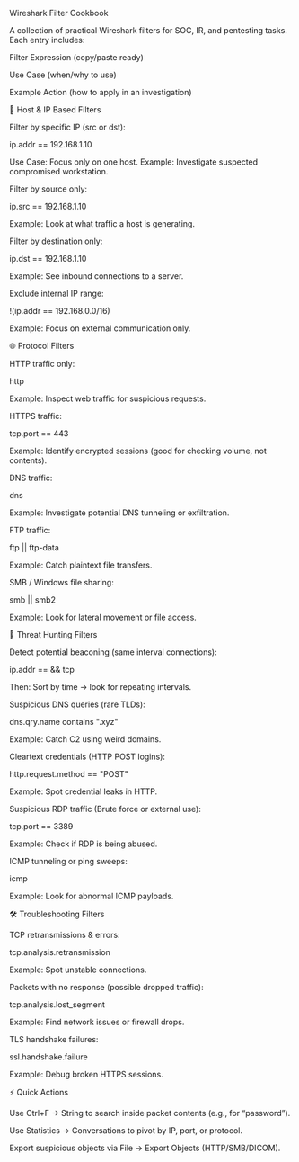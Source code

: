 Wireshark Filter Cookbook

A collection of practical Wireshark filters for SOC, IR, and pentesting tasks. Each entry includes:

Filter Expression (copy/paste ready)

Use Case (when/why to use)

Example Action (how to apply in an investigation)

🔎 Host & IP Based Filters

Filter by specific IP (src or dst):

ip.addr == 192.168.1.10


Use Case: Focus only on one host.
Example: Investigate suspected compromised workstation.

Filter by source only:

ip.src == 192.168.1.10


Example: Look at what traffic a host is generating.

Filter by destination only:

ip.dst == 192.168.1.10


Example: See inbound connections to a server.

Exclude internal IP range:

!(ip.addr == 192.168.0.0/16)


Example: Focus on external communication only.

🌐 Protocol Filters

HTTP traffic only:

http


Example: Inspect web traffic for suspicious requests.

HTTPS traffic:

tcp.port == 443


Example: Identify encrypted sessions (good for checking volume, not contents).

DNS traffic:

dns


Example: Investigate potential DNS tunneling or exfiltration.

FTP traffic:

ftp || ftp-data


Example: Catch plaintext file transfers.

SMB / Windows file sharing:

smb || smb2


Example: Look for lateral movement or file access.

🔐 Threat Hunting Filters

Detect potential beaconing (same interval connections):

ip.addr == <target IP> && tcp


Then: Sort by time → look for repeating intervals.

Suspicious DNS queries (rare TLDs):

dns.qry.name contains ".xyz"


Example: Catch C2 using weird domains.

Cleartext credentials (HTTP POST logins):

http.request.method == "POST"


Example: Spot credential leaks in HTTP.

Suspicious RDP traffic (Brute force or external use):

tcp.port == 3389


Example: Check if RDP is being abused.

ICMP tunneling or ping sweeps:

icmp


Example: Look for abnormal ICMP payloads.

🛠️ Troubleshooting Filters

TCP retransmissions & errors:

tcp.analysis.retransmission


Example: Spot unstable connections.

Packets with no response (possible dropped traffic):

tcp.analysis.lost_segment


Example: Find network issues or firewall drops.

TLS handshake failures:

ssl.handshake.failure


Example: Debug broken HTTPS sessions.

⚡ Quick Actions

Use Ctrl+F → String to search inside packet contents (e.g., for “password”).

Use Statistics → Conversations to pivot by IP, port, or protocol.

Export suspicious objects via File → Export Objects (HTTP/SMB/DICOM).
